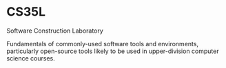 # CS35L
Software Construction Laboratory

Fundamentals of commonly-used software tools and environments, particularly open-source tools likely to be used in upper-division computer science courses.
